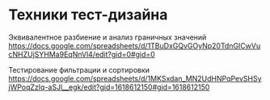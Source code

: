 # Техники тест-дизайна

Эквивалентное разбиение и анализ граничных значений
https://docs.google.com/spreadsheets/d/1TBuDxGQvGOyNp20TdnGICwVucNHZUjSYHMa9EqNnVl4/edit?gid=0#gid=0 

Тестирование фильтрации и сортировки
https://docs.google.com/spreadsheets/d/1MKSxdan_MN2UdHNPqPevSHSyjWPoqZzIq-aSJl__egk/edit?gid=1618612150#gid=1618612150


